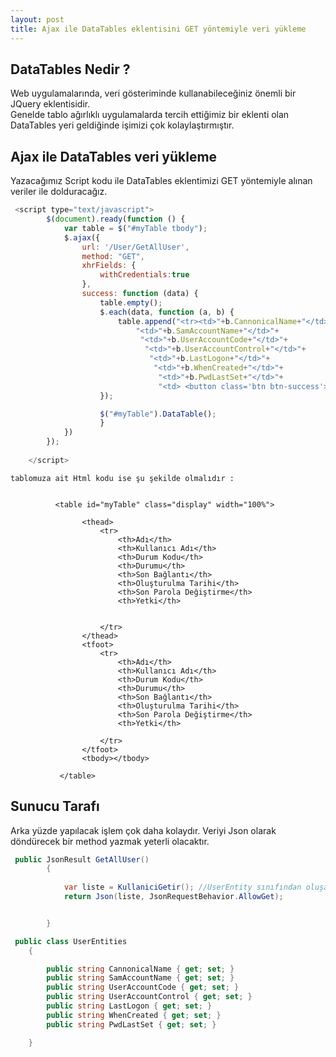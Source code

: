 ```yaml
---
layout: post
title: Ajax ile DataTables eklentisini GET yöntemiyle veri yükleme
---  
```

## DataTables Nedir ? ##
Web uygulamalarında, veri gösteriminde kullanabileceğiniz  önemli bir JQuery eklentisidir.  
Genelde tablo ağırlıklı uygulamalarda tercih ettiğimiz bir eklenti olan DataTables yeri geldiğinde işimizi çok kolaylaştırmıştır.  
## Ajax ile DataTables veri yükleme ##
Yazacağımız Script kodu ile DataTables eklentimizi GET yöntemiyle alınan veriler ile dolduracağız.  

```Javascript
 <script type="text/javascript">
        $(document).ready(function () {
            var table = $("#myTable tbody");
            $.ajax({
                url: '/User/GetAllUser',
                method: "GET",
                xhrFields: {
                    withCredentials:true
                },
                success: function (data) {
                    table.empty();
                    $.each(data, function (a, b) {
                        table.append("<tr><td>"+b.CannonicalName+"</td>"+
                            "<td>"+b.SamAccountName+"</td>"+
                             "<td>"+b.UserAccountCode+"</td>"+
                              "<td>"+b.UserAccountControl+"</td>"+
                               "<td>"+b.LastLogon+"</td>"+
                                "<td>"+b.WhenCreated+"</td>"+
                                 "<td>"+b.PwdLastSet+"</td>"+
                                 "<td> <button class='btn btn-success'>Yetki</button></td></tr>");
                    });

                    $("#myTable").DataTable();
                    }
            })
        });
                          
    </script>

```

   
    
    tablomuza ait Html kodu ise şu şekilde olmalıdır :  
    
    
              <table id="myTable" class="display" width="100%">

                    <thead>
                        <tr>
                            <th>Adı</th>
                            <th>Kullanıcı Adı</th>
                            <th>Durum Kodu</th>
                            <th>Durumu</th>
                            <th>Son Bağlantı</th>
                            <th>Oluşturulma Tarihi</th>
                            <th>Son Parola Değiştirme</th>
                            <th>Yetki</th>


                        </tr>
                    </thead>
                    <tfoot>
                        <tr>
                            <th>Adı</th>
                            <th>Kullanıcı Adı</th>
                            <th>Durum Kodu</th>
                            <th>Durumu</th>
                            <th>Son Bağlantı</th>
                            <th>Oluşturulma Tarihi</th>
                            <th>Son Parola Değiştirme</th>
                            <th>Yetki</th>

                        </tr>
                    </tfoot>
                    <tbody></tbody>

               </table>
    
    
    
    
    
    
    
## Sunucu Tarafı ##
Arka yüzde yapılacak işlem çok daha kolaydır. Veriyi Json olarak döndürecek bir method yazmak yeterli olacaktır.  

``` c# 
 public JsonResult GetAllUser()
        {
            
            var liste = KullaniciGetir(); //UserEntity sınıfından oluşan verilerin listesini döndüren method
            return Json(liste, JsonRequestBehavior.AllowGet);


        }

 public class UserEntities
    {

        public string CannonicalName { get; set; }
        public string SamAccountName { get; set; }
        public string UserAccountCode { get; set; }
        public string UserAccountControl { get; set; }
        public string LastLogon { get; set; }
        public string WhenCreated { get; set; }
        public string PwdLastSet { get; set; }

    }


```


 




